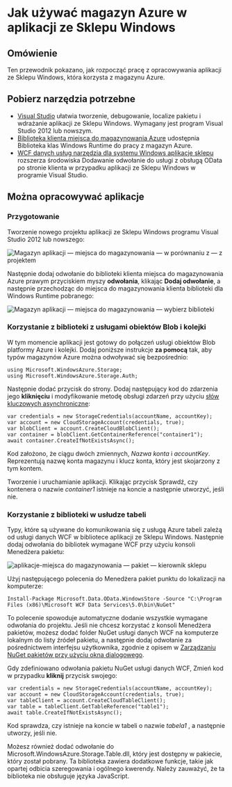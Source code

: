 <properties
    pageTitle="Używanie Azure miejsca do magazynowania w aplikacji ze Sklepu Windows | Microsoft Azure"
    description="Dowiedz się, jak utworzyć aplikację ze Sklepu Windows, która korzysta z magazynu obiektów Blob platformy Azure, kolejki, tabeli lub pliku."
    services="storage"
    documentationCenter=""
    authors="tamram"
    manager="carmonm"
    editor="tysonn"/>

<tags
    ms.service="storage"
    ms.workload="storage"
    ms.tgt_pltfrm="mobile-windows-store"
    ms.devlang="dotnet"
    ms.topic="article"
    ms.date="10/18/2016"
    ms.author="tamram"/>
    
# <a name="how-to-use-azure-storage-in-windows-store-apps"></a>Jak używać magazyn Azure w aplikacji ze Sklepu Windows

## <a name="overview"></a>Omówienie

Ten przewodnik pokazano, jak rozpocząć pracę z opracowywania aplikacji ze Sklepu Windows, która korzysta z magazynu Azure.

## <a name="download-required-tools"></a>Pobierz narzędzia potrzebne

- [Visual Studio](https://www.visualstudio.com/en-us/visual-studio-homepage-vs.aspx) ułatwia tworzenie, debugowanie, localize pakietu i wdrażanie aplikacji ze Sklepu Windows. Wymagany jest program Visual Studio 2012 lub nowszym.
- [Biblioteka klienta miejsca do magazynowania Azure](https://www.nuget.org/packages/WindowsAzure.Storage) udostępnia Biblioteka klas Windows Runtime do pracy z magazyn Azure.
- [WCF danych usług narzędzia dla systemu Windows aplikacje sklepu](http://www.microsoft.com/download/details.aspx?id=30714) rozszerza środowiska Dodawanie odwołanie do usługi z obsługą OData po stronie klienta w przypadku aplikacji ze Sklepu Windows w programie Visual Studio.

## <a name="develop-apps"></a>Można opracowywać aplikacje

### <a name="getting-ready"></a>Przygotowanie

Tworzenie nowego projektu aplikacji ze Sklepu Windows programu Visual Studio 2012 lub nowszego:

![Magazyn aplikacji — miejsca do magazynowania — w porównaniu z — z projektem][store-apps-storage-vs-project]

Następnie dodaj odwołanie do biblioteki klienta miejsca do magazynowania Azure prawym przyciskiem myszy **odwołania**, klikając **Dodaj odwołanie**, a następnie przechodząc do miejsca do magazynowania klienta biblioteki dla Windows Runtime pobranego:

![Magazyn aplikacji — miejsca do magazynowania — wybierz biblioteki][store-apps-storage-choose-library]

### <a name="using-the-library-with-the-blob-and-queue-services"></a>Korzystanie z biblioteki z usługami obiektów Blob i kolejki

W tym momencie aplikacji jest gotowy do połączeń usługi obiektów Blob platformy Azure i kolejki. Dodaj poniższe instrukcje **za pomocą** tak, aby typów magazynów Azure można odwoływać się bezpośrednio:

    using Microsoft.WindowsAzure.Storage;
    using Microsoft.WindowsAzure.Storage.Auth;

Następnie dodać przycisk do strony. Dodaj następujący kod do zdarzenia jego **kliknięciu** i modyfikowanie metodę obsługi zdarzeń przy użyciu [słów kluczowych asynchroniczne](http://msdn.microsoft.com/library/vstudio/hh156513.aspx):

    var credentials = new StorageCredentials(accountName, accountKey);
    var account = new CloudStorageAccount(credentials, true);
    var blobClient = account.CreateCloudBlobClient();
    var container = blobClient.GetContainerReference("container1");
    await container.CreateIfNotExistsAsync();

Kod założono, że ciągu dwóch zmiennych, *Nazwa konta* i *accountKey*. Reprezentują nazwę konta magazynu i klucz konta, który jest skojarzony z tym kontem.

Tworzenie i uruchamianie aplikacji. Klikając przycisk Sprawdź, czy kontenera o nazwie *container1* istnieje na koncie a następnie utworzyć, jeśli nie.

### <a name="using-the-library-with-the-table-service"></a>Korzystanie z biblioteki w usłudze tabeli

Typy, które są używane do komunikowania się z usługą Azure tabeli zależą od usługi danych WCF w bibliotece aplikacji ze Sklepu Windows. Następnie dodaj odwołania do bibliotek wymagane WCF przy użyciu konsoli Menedżera pakietu:

![aplikacje-miejsca do magazynowania — pakiet — kierownik sklepu][store-apps-storage-package-manager]

Użyj następującego polecenia do Menedżera pakiet punktu do lokalizacji na komputerze:

    Install-Package Microsoft.Data.OData.WindowsStore -Source "C:\Program Files (x86)\Microsoft WCF Data Services\5.0\bin\NuGet"

To polecenie spowoduje automatyczne dodanie wszystkie wymagane odwołania do projektu. Jeśli nie chcesz korzystać z konsoli Menedżera pakietów, możesz dodać folder NuGet usługi danych WCF na komputerze lokalnym do listy źródeł pakietu, a następnie dodaj odwołanie za pośrednictwem interfejsu użytkownika, zgodnie z opisem w [Zarządzaniu NuGet pakietów przy użyciu okna dialogowego](http://docs.nuget.org/docs/start-here/Managing-NuGet-Packages-Using-The-Dialog).

Gdy zdefiniowano odwołania pakietu NuGet usługi danych WCF, Zmień kod w przypadku **kliknij** przycisk swojego:

    var credentials = new StorageCredentials(accountName, accountKey);
    var account = new CloudStorageAccount(credentials, true);
    var tableClient = account.CreateCloudTableClient();
    var table = tableClient.GetTableReference("table1");
    await table.CreateIfNotExistsAsync();

Kod sprawdza, czy istnieje na koncie w tabeli o nazwie *tabela1* , a następnie utworzy, jeśli nie.

Możesz również dodać odwołanie do Microsoft.WindowsAzure.Storage.Table.dll, który jest dostępny w pakiecie, który został pobrany. Ta biblioteka zawiera dodatkowe funkcje, takie jak opartej odbicia szeregowania i ogólnego kwerendy. Należy zauważyć, że ta biblioteka nie obsługuje języka JavaScript.



[store-apps-storage-vs-project]: ./media/storage-use-store-apps/store-apps-storage-vs-project.png
[store-apps-storage-choose-library]: ./media/storage-use-store-apps/store-apps-storage-choose-library.png
[store-apps-storage-package-manager]: ./media/storage-use-store-apps/store-apps-storage-package-manager.png
